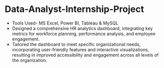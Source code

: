 # Data-Analyst-Internship-Project

- Tools Used- MS Excel, Power BI, Tableau & MySQL
- Designed a comprehensive HR analytics dashboard, integrating key metrics for workforce planning, performance analysis, and employee engagement.
- Tailored the dashboard to meet specific organizational needs, incorporating user-friendly features and interactive visualizations, resulting in improved accessibility and engagement across all levels of the organization.
